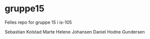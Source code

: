 # gruppe15
Felles repo for gruppe 15 i is-105

Sebastian Kolstad
Marte Helene Johansen 
Daniel Hodne Gundersen
